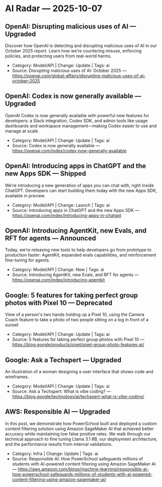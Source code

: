 # AI Radar — 2025-10-07

## OpenAI: Disrupting malicious uses of AI — **Upgraded**
Discover how OpenAI is detecting and disrupting malicious uses of AI in our October 2025 report. Learn how we’re countering misuse, enforcing policies, and protecting users from real-world harms.

- Category: Model/API  |  Change: Update  |  Tags: ai
- Source: Disrupting malicious uses of AI: October 2025 — https://openai.com/global-affairs/disrupting-malicious-uses-of-ai-october-2025

## OpenAI: Codex is now generally available — **Upgraded**
OpenAI Codex is now generally available with powerful new features for developers: a Slack integration, Codex SDK, and admin tools like usage dashboards and workspace management—making Codex easier to use and manage at scale.

- Category: Model/API  |  Change: Update  |  Tags: ai
- Source: Codex is now generally available — https://openai.com/index/codex-now-generally-available

## OpenAI: Introducing apps in ChatGPT and the new Apps SDK — **Shipped**
We’re introducing a new generation of apps you can chat with, right inside ChatGPT. Developers can start building them today with the new Apps SDK, available in preview.

- Category: Model/API  |  Change: Launch  |  Tags: ai
- Source: Introducing apps in ChatGPT and the new Apps SDK — https://openai.com/index/introducing-apps-in-chatgpt

## OpenAI: Introducing AgentKit, new Evals, and RFT for agents — **Announced**
Today, we’re releasing new tools to help developers go from prototype to production faster: AgentKit, expanded evals capabilities, and reinforcement fine-tuning for agents.

- Category: Model/API  |  Change: New  |  Tags: ai
- Source: Introducing AgentKit, new Evals, and RFT for agents — https://openai.com/index/introducing-agentkit

## Google: 5 features for taking perfect group photos with Pixel 10 — **Deprecated**
View of a person's two hands holding up a Pixel 10, using the Camera Coach feature to take a photo of two people sitting on a log in front of a sunset

- Category: Model/API  |  Change: Update  |  Tags: ai
- Source: 5 features for taking perfect group photos with Pixel 10 — https://blog.google/products/pixel/pixel-group-photo-features-ai/

## Google: Ask a Techspert — **Upgraded**
An illustration of a woman designing a user interface that shows code and wireframes.

- Category: Model/API  |  Change: Update  |  Tags: ai
- Source: Ask a Techspert: What is vibe coding? — https://blog.google/technology/ai/techspert-what-is-vibe-coding/

## AWS: Responsible AI — **Upgraded**
In this post, we demonstrate how PowerSchool built and deployed a custom content filtering solution using Amazon SageMaker AI that achieved better accuracy while maintaining low false positive rates. We walk through our technical approach to fine tuning Llama 3.1 8B, our deployment architecture, and the performance results from internal validations.

- Category: Infra  |  Change: Update  |  Tags: ai
- Source: Responsible AI: How PowerSchool safeguards millions of students with AI-powered content filtering using Amazon SageMaker AI — https://aws.amazon.com/blogs/machine-learning/responsible-ai-how-powerschool-safeguards-millions-of-students-with-ai-powered-content-filtering-using-amazon-sagemaker-ai/
